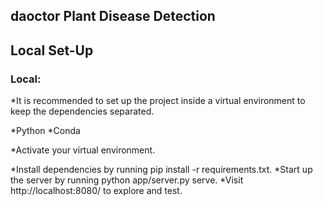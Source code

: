 daoctor
 Plant Disease Detection
------------------------
 
## Local Set-Up

### Local:
*It is recommended to set up the project inside a virtual environment to keep the dependencies separated.

  *Python
  *Conda

*Activate your virtual environment.


*Install dependencies by running pip install -r requirements.txt.
*Start up the server by running python app/server.py serve.
*Visit http://localhost:8080/ to explore and test.
